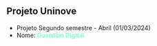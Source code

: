 ## Projeto Uninove 

 - Projeto Segundo semestre - Abril (01/03/2024)
 - Nome: <b style="color: aquamarine;">Guardian Digital<b>
